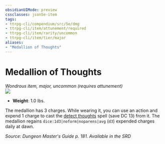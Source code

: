 ```yaml
---
obsidianUIMode: preview
cssclasses: json5e-item
tags:
- ttrpg-cli/compendium/src/5e/dmg
- ttrpg-cli/item/attunement/required
- ttrpg-cli/item/rarity/uncommon
- ttrpg-cli/item/tier/major
aliases: 
- "Medallion of Thoughts"
---
```

# Medallion of Thoughts
*Wondrous item, major, uncommon (requires attunement)*  
![](/3-Mechanics/CLI/Compendium/items/img/medallion-of-thoughts.webp#right)

- **Weight**: 1.0 lbs.

The medallion has 3 charges. While wearing it, you can use an action and expend 1 charge to cast the [detect thoughts](/3-Mechanics/CLI/Compendium/spells/detect-thoughts.md) spell (save DC 13) from it. The medallion regains `dice:1d3|noform|noparens|avg` (`d3`) expended charges daily at dawn.

*Source: Dungeon Master's Guide p. 181. Available in the <span title='Systems Reference Document (5.1)'>SRD</span>*